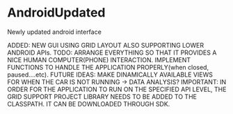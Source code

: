 AndroidUpdated
==============

Newly updated android interface


ADDED:
  NEW GUI USING GRID LAYOUT ALSO SUPPORTING LOWER ANDROID APIs.
TODO:
  ARRANGE EVERYTHING SO THAT IT PROVIDES A NICE HUMAN COMPUTER(PHONE) INTERACTION.
  IMPLEMENT FUNCTIONS TO HANDLE THE APPLICATION PROPERLY(when closed, paused....etc).
FUTURE IDEAS:
  MAKE DINAMICALLY AVAILABLE VIEWS FOR WHEN THE CAR IS NOT RUNNING -> DATA ANALYSIS?
IMPORTANT:
	IN ORDER FOR THE APPLICATION TO RUN ON THE SPECIFIED API LEVEL, THE GRID SUPPORT PROJECT LIBRARY NEEDS TO BE ADDED TO THE CLASSPATH. IT CAN BE DOWNLOADED THROUGH SDK.
